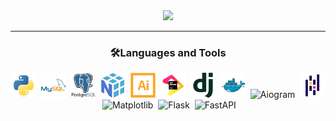 
<div id="header" align="center">
  <img src="https://media.tenor.com/PFRrXZYV-g0AAAAC/aang-avatar.gif" width="50%"/>
</div>
<hr>

<div align="center">
  <h3>🛠️Languages and Tools</h3>
</div>

<div align="center">
  <img src="https://github.com/devicons/devicon/blob/master/icons/python/python-original.svg" title="Python"  alt="Python" width="40" height="40"/>&nbsp;
  <img src="https://github.com/devicons/devicon/blob/master/icons/mysql/mysql-original-wordmark.svg" title="MySQL"  alt="MySQL" width="40" height="40"/>&nbsp;
  <img src="https://github.com/devicons/devicon/blob/master/icons/postgresql/postgresql-original-wordmark.svg" title="PostgreSQL"  alt="PostgreSQL" width="40" height="40"/>&nbsp;
  <img src="https://github.com/devicons/devicon/blob/master/icons/numpy/numpy-original.svg" title="NumPy"  alt="NumPy" width="40" height="40"/>&nbsp;
  <img src="https://github.com/devicons/devicon/blob/master/icons/illustrator/illustrator-line.svg" title="AI"  alt="AI" width="40" height="40"/>&nbsp;
  <img src="https://github.com/devicons/devicon/blob/master/icons/jetbrains/jetbrains-original.svg" title="JB"  alt="JB" width="40" height="40"/>&nbsp;
  <img src="https://github.com/devicons/devicon/blob/master/icons/django/django-plain.svg" title="DJ"  alt="DJ" width="40" height="40"/>&nbsp;
  <img src="https://github.com/devicons/devicon/blob/master/icons/docker/docker-original.svg" title="Docker"  alt="Docker" width="40" height="40"/>&nbsp;
  <img src="https://avatars.githubusercontent.com/u/33784865?s=280&v=4" title="Aiogram"  alt="Aiogram" width="40" height="40"/>&nbsp;
  <img src="https://github.com/devicons/devicon/blob/master/icons/pandas/pandas-original.svg" title="Pandas"  alt="Pandas" width="40" height="40"/>&nbsp;
  <img src="https://seeklogo.com/images/M/matplotlib-logo-7676870AC0-seeklogo.com.png" title="Matplotlib"  alt="Matplotlib" width="40" height="40"/>&nbsp;
  <img src="https://cdn-icons-png.flaticon.com/512/1437/1437121.png" title="Flask"  alt="Flask" width="40" height="40"/>&nbsp;
  <img src="https://cdn.worldvectorlogo.com/logos/fastapi.svg" title="FastAPI"  alt="FastAPI" width="40" height="40"/>&nbsp;
</div>
